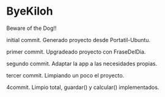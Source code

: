 # ByeKiloh
Beware of the Dog!!

initial commit. Generado proyecto desde Portatil-Ubuntu.

primer commit. Upgradeado proyecto con FraseDelDia.

segundo commit.  Adaptar la app a las necesidades propias.

tercer commit. Limpiando un poco el proyecto.

4commit. Limpio total, guardar() y calcular() implementados.


